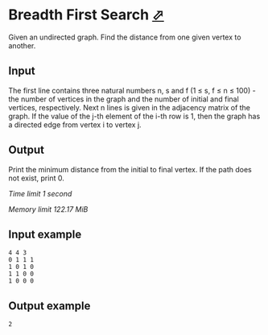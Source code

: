 # Breadth First Search [⬀](https://www.e-olymp.com/en/contests/9208/problems/80028)

Given an undirected graph. Find the distance from one given vertex to another.

## Input

The first line contains three natural numbers n, s and f (1 ≤ s, f ≤ n ≤ 100) - the number of vertices in the graph and the number of initial and final vertices, respectively. Next n lines is given in the adjacency matrix of the graph. If the value of the j-th element of the i-th row is 1, then the graph has a directed edge from vertex i to vertex j.

## Output

Print the minimum distance from the initial to final vertex. If the path does not exist, print 0.

_Time limit 1 second_

_Memory limit 122.17 MiB_

## Input example
```
4 4 3
0 1 1 1
1 0 1 0
1 1 0 0
1 0 0 0
```

## Output example
```
2
```
